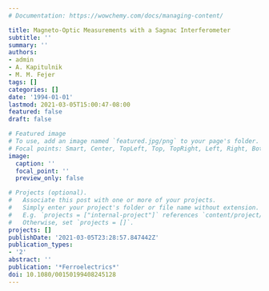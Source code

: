 ```yaml
---
# Documentation: https://wowchemy.com/docs/managing-content/

title: Magneto-Optic Measurements with a Sagnac Interferometer
subtitle: ''
summary: ''
authors:
- admin
- A. Kapitulnik
- M. M. Fejer
tags: []
categories: []
date: '1994-01-01'
lastmod: 2021-03-05T15:00:47-08:00
featured: false
draft: false

# Featured image
# To use, add an image named `featured.jpg/png` to your page's folder.
# Focal points: Smart, Center, TopLeft, Top, TopRight, Left, Right, BottomLeft, Bottom, BottomRight.
image:
  caption: ''
  focal_point: ''
  preview_only: false

# Projects (optional).
#   Associate this post with one or more of your projects.
#   Simply enter your project's folder or file name without extension.
#   E.g. `projects = ["internal-project"]` references `content/project/deep-learning/index.md`.
#   Otherwise, set `projects = []`.
projects: []
publishDate: '2021-03-05T23:28:57.847442Z'
publication_types:
- '2'
abstract: ''
publication: '*Ferroelectrics*'
doi: 10.1080/00150199408245128
---
```

